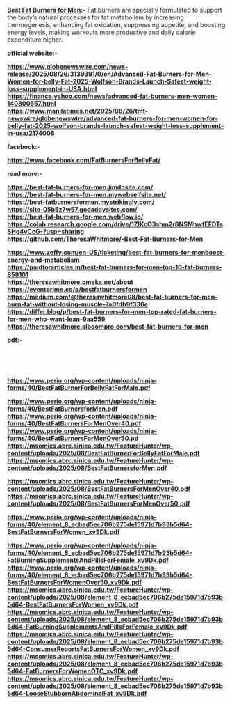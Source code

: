 <p><strong><a href="https://healthidea.org/PhenQglow">Best Fat Burners for Men</a>:-</strong> Fat burners are specially formulated to support the body’s natural processes for fat metabolism by increasing thermogenesis, enhancing fat oxidation, suppressing appetite, and boosting energy levels, making workouts more productive and daily calorie expenditure higher.
</p>
<p><strong>official website:-</strong></p>
<p><strong><a href="https://www.globenewswire.com/news-release/2025/08/26/3139391/0/en/Advanced-Fat-Burners-for-Men-Women-for-belly-Fat-2025-Wolfson-Brands-Launch-Safest-weight-loss-supplement-in-USA.html">https://www.globenewswire.com/news-release/2025/08/26/3139391/0/en/Advanced-Fat-Burners-for-Men-Women-for-belly-Fat-2025-Wolfson-Brands-Launch-Safest-weight-loss-supplement-in-USA.html</a></strong><br /><strong><a href="https://finance.yahoo.com/news/advanced-fat-burners-men-women-140800557.html">https://finance.yahoo.com/news/advanced-fat-burners-men-women-140800557.html</a></strong><br /><strong><a href="https://www.manilatimes.net/2025/08/26/tmt-newswire/globenewswire/advanced-fat-burners-for-men-women-for-belly-fat-2025-wolfson-brands-launch-safest-weight-loss-supplement-in-usa/2174008">https://www.manilatimes.net/2025/08/26/tmt-newswire/globenewswire/advanced-fat-burners-for-men-women-for-belly-fat-2025-wolfson-brands-launch-safest-weight-loss-supplement-in-usa/2174008</a></strong></p>
<p><strong>facebook:-</strong></p>
<p><strong><a href="https://www.facebook.com/FatBurnersForBellyFat/">https://www.facebook.com/FatBurnersForBellyFat/</a></strong></p>
<p><strong>read more:-</strong></p>
<p><strong><a href="https://best-fat-burners-for-men.jimdosite.com/">https://best-fat-burners-for-men.jimdosite.com/</a></strong><br /><strong><a href="https://best-fat-burners-for-men.mywebselfsite.net/">https://best-fat-burners-for-men.mywebselfsite.net/</a></strong><br /><strong><a href="https://best-fatburnersformen.mystrikingly.com/">https://best-fatburnersformen.mystrikingly.com/</a></strong><br /><strong><a href="https://site-05b5z7w57.godaddysites.com/">https://site-05b5z7w57.godaddysites.com/</a></strong><br /><strong><a href="https://best-fat-burners-for-men.webflow.io/">https://best-fat-burners-for-men.webflow.io/</a></strong><br /><strong><a href="https://colab.research.google.com/drive/1ZIKcO3shm2r8NSMhwfEFDTsSHg4vCcG-?usp=sharing">https://colab.research.google.com/drive/1ZIKcO3shm2r8NSMhwfEFDTsSHg4vCcG-?usp=sharing</a></strong><br /><strong><a href="https://github.com/TheresaWhitmore/-Best-Fat-Burners-for-Men">https://github.com/TheresaWhitmore/-Best-Fat-Burners-for-Men</a></strong></p>
<p><strong><a href="https://www.zeffy.com/en-US/ticketing/best-fat-burners-for-menboost-energy-and-metabolism">https://www.zeffy.com/en-US/ticketing/best-fat-burners-for-menboost-energy-and-metabolism</a></strong><br /><strong><a href="https://paidforarticles.in/best-fat-burners-for-men-top-10-fat-burners-858101">https://paidforarticles.in/best-fat-burners-for-men-top-10-fat-burners-858101</a></strong><br /><strong><a href="https://theresawhitmore.omeka.net/about">https://theresawhitmore.omeka.net/about</a></strong><br /><strong><a href="https://eventprime.co/o/bestfatburnersformen">https://eventprime.co/o/bestfatburnersformen</a></strong><br /><strong><a href="https://medium.com/@theresawhitmore08/best-fat-burners-for-men-burn-fat-without-losing-muscle-7a0fdb9f336e">https://medium.com/@theresawhitmore08/best-fat-burners-for-men-burn-fat-without-losing-muscle-7a0fdb9f336e</a></strong><br /><strong><a href="https://differ.blog/p/best-fat-burners-for-men-top-rated-fat-burners-for-men-who-want-lean-9aa559">https://differ.blog/p/best-fat-burners-for-men-top-rated-fat-burners-for-men-who-want-lean-9aa559</a></strong><br /><strong><a href="https://theresawhitmore.alboompro.com/best-fat-burners-for-men">https://theresawhitmore.alboompro.com/best-fat-burners-for-men</a></strong></p>
<p><strong>pdf:-</strong></p>
<p>&nbsp;</p>
<p>&nbsp;</p>
<p><strong><a href="https://www.perio.org/wp-content/uploads/ninja-forms/40/BestFatBurnerForBellyFatForMale.pdf">https://www.perio.org/wp-content/uploads/ninja-forms/40/BestFatBurnerForBellyFatForMale.pdf</a></strong></p>
<p><strong><a href="https://www.perio.org/wp-content/uploads/ninja-forms/40/BestFatBurnersforMen.pdf">https://www.perio.org/wp-content/uploads/ninja-forms/40/BestFatBurnersforMen.pdf</a></strong><br /><strong><a href="https://www.perio.org/wp-content/uploads/ninja-forms/40/BestFatBurnersForMenOver40.pdf">https://www.perio.org/wp-content/uploads/ninja-forms/40/BestFatBurnersForMenOver40.pdf</a></strong><br /><strong><a href="https://www.perio.org/wp-content/uploads/ninja-forms/40/BestFatBurnersForMenOver50.pdf">https://www.perio.org/wp-content/uploads/ninja-forms/40/BestFatBurnersForMenOver50.pd</a></strong><br /><strong><a href="https://msomics.abrc.sinica.edu.tw/FeatureHunter/wp-content/uploads/2025/08/BestFatBurnerForBellyFatForMale.pdf">https://msomics.abrc.sinica.edu.tw/FeatureHunter/wp-content/uploads/2025/08/BestFatBurnerForBellyFatForMale.pdf</a></strong><br /><strong><a href="https://msomics.abrc.sinica.edu.tw/FeatureHunter/wp-content/uploads/2025/08/BestFatBurnersforMen.pdf">https://msomics.abrc.sinica.edu.tw/FeatureHunter/wp-content/uploads/2025/08/BestFatBurnersforMen.pdf</a></strong></p>
<p><strong><a href="https://msomics.abrc.sinica.edu.tw/FeatureHunter/wp-content/uploads/2025/08/BestFatBurnersForMenOver40.pdf">https://msomics.abrc.sinica.edu.tw/FeatureHunter/wp-content/uploads/2025/08/BestFatBurnersForMenOver40.pdf</a></strong><br /><strong><a href="https://msomics.abrc.sinica.edu.tw/FeatureHunter/wp-content/uploads/2025/08/BestFatBurnersForMenOver50.pdf">https://msomics.abrc.sinica.edu.tw/FeatureHunter/wp-content/uploads/2025/08/BestFatBurnersForMenOver50.pdf</a></strong></p>
<p><strong><a href="https://www.perio.org/wp-content/uploads/ninja-forms/40/element_8_ecbad5ec706b275de15971d7b93b5d64-BestFatBurnersForWomen_xv9Dk.pdf">https://www.perio.org/wp-content/uploads/ninja-forms/40/element_8_ecbad5ec706b275de15971d7b93b5d64-BestFatBurnersForWomen_xv9Dk.pdf</a></strong></p>
<div><strong><a href="https://www.perio.org/wp-content/uploads/ninja-forms/40/element_8_ecbad5ec706b275de15971d7b93b5d64-FatBurningSupplementsAndPillsForFemale_xv9Dk.pdf" target="_blank" rel="noopener nofollow noreferrer">https://www.perio.org/wp-content/uploads/ninja-forms/40/element_8_ecbad5ec706b275de15971d7b93b5d64-FatBurningSupplementsAndPillsForFemale_xv9Dk.pdf</a></strong></div>
<div><strong><a href="https://www.perio.org/wp-content/uploads/ninja-forms/40/element_8_ecbad5ec706b275de15971d7b93b5d64-BestFatBurnersForWomenOver50_xv9Dk.pdf" target="_blank" rel="noopener nofollow noreferrer">https://www.perio.org/wp-content/uploads/ninja-forms/40/element_8_ecbad5ec706b275de15971d7b93b5d64-BestFatBurnersForWomenOver50_xv9Dk.pdf</a></strong></div>
<div><strong><a href="https://msomics.abrc.sinica.edu.tw/FeatureHunter/wp-content/uploads/2025/08/element_8_ecbad5ec706b275de15971d7b93b5d64-BestFatBurnersForWomen_xv9Dk.pdf" target="_blank" rel="noopener nofollow noreferrer">https://msomics.abrc.sinica.edu.tw/FeatureHunter/wp-content/uploads/2025/08/element_8_ecbad5ec706b275de15971d7b93b5d64-BestFatBurnersForWomen_xv9Dk.pdf</a></strong></div>
<div><strong><a href="https://msomics.abrc.sinica.edu.tw/FeatureHunter/wp-content/uploads/2025/08/element_8_ecbad5ec706b275de15971d7b93b5d64-FatBurningSupplementsAndPillsForFemale_xv9Dk.pdf" target="_blank" rel="noopener nofollow noreferrer">https://msomics.abrc.sinica.edu.tw/FeatureHunter/wp-content/uploads/2025/08/element_8_ecbad5ec706b275de15971d7b93b5d64-FatBurningSupplementsAndPillsForFemale_xv9Dk.pdf</a></strong></div>
<div><strong><a href="https://msomics.abrc.sinica.edu.tw/FeatureHunter/wp-content/uploads/2025/08/element_8_ecbad5ec706b275de15971d7b93b5d64-ConsumerReportsFatBurnersForWomen_xv9Dk.pdf" target="_blank" rel="noopener nofollow noreferrer">https://msomics.abrc.sinica.edu.tw/FeatureHunter/wp-content/uploads/2025/08/element_8_ecbad5ec706b275de15971d7b93b5d64-ConsumerReportsFatBurnersForWomen_xv9Dk.pdf</a></strong></div>
<div>
<div><strong><a href="https://msomics.abrc.sinica.edu.tw/FeatureHunter/wp-content/uploads/2025/08/element_8_ecbad5ec706b275de15971d7b93b5d64-FatBurnersForWomenOTC_xv9Dk.pdf" target="_blank" rel="noopener nofollow noreferrer">https://msomics.abrc.sinica.edu.tw/FeatureHunter/wp-content/uploads/2025/08/element_8_ecbad5ec706b275de15971d7b93b5d64-FatBurnersForWomenOTC_xv9Dk.pdf</a></strong></div>
<div><strong><a href="https://msomics.abrc.sinica.edu.tw/FeatureHunter/wp-content/uploads/2025/08/element_8_ecbad5ec706b275de15971d7b93b5d64-LooseStubbornAbdominalFat_xv9Dk.pdf" target="_blank" rel="noopener nofollow noreferrer">https://msomics.abrc.sinica.edu.tw/FeatureHunter/wp-content/uploads/2025/08/element_8_ecbad5ec706b275de15971d7b93b5d64-LooseStubbornAbdominalFat_xv9Dk.pdf</a></strong></div>
</div>

